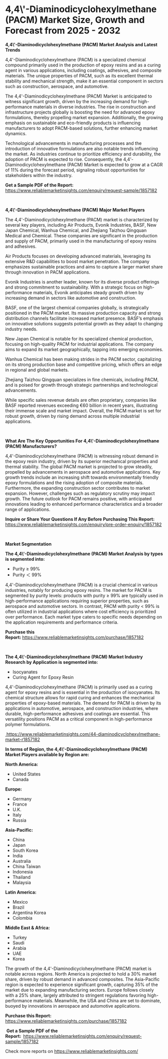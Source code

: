 <p><h1>4,4\'-Diaminodicyclohexylmethane (PACM) Market Size, Growth and Forecast from 2025 - 2032</h1></p><p><strong>4,4\'-Diaminodicyclohexylmethane (PACM) Market Analysis and Latest Trends</strong></p>
<p><p>4,4'-Diaminodicyclohexylmethane (PACM) is a specialized chemical compound primarily used in the production of epoxy resins and as a curing agent in various applications, including coatings, adhesives, and composite materials. The unique properties of PACM, such as its excellent thermal stability and mechanical strength, make it an essential component in sectors such as construction, aerospace, and automotive.</p><p>The 4,4'-Diaminodicyclohexylmethane (PACM) Market is anticipated to witness significant growth, driven by the increasing demand for high-performance materials in diverse industries. The rise in construction and infrastructure projects globally is boosting the need for advanced epoxy formulations, thereby propelling market expansion. Additionally, the growing emphasis on sustainable and eco-friendly products is influencing manufacturers to adopt PACM-based solutions, further enhancing market dynamics.</p><p>Technological advancements in manufacturing processes and the introduction of innovative formulations are also notable trends influencing the market. As industries continue to prioritize efficiency and durability, the adoption of PACM is expected to rise. Consequently, the 4,4'-Diaminodicyclohexylmethane (PACM) Market is expected to grow at a CAGR of 11% during the forecast period, signaling robust opportunities for stakeholders within the industry.</p></p>
<p><strong>Get a Sample PDF of the Report:&nbsp;</strong> <a href="https://www.reliablemarketinsights.com/enquiry/request-sample/1857182?utm_campaign=3540&utm_medium=2&utm_source=Github&utm_content=ia&utm_term=27032025&utm_id=44-diaminodicyclohexylmethane-pacm">https://www.reliablemarketinsights.com/enquiry/request-sample/1857182</a></p>
<p>&nbsp;</p>
<p><strong>4,4\'-Diaminodicyclohexylmethane (PACM) Major Market Players</strong></p>
<p><p>The 4,4'-Diaminodicyclohexylmethane (PACM) market is characterized by several key players, including Air Products, Evonik Industries, BASF, New Japan Chemical, Wanhua Chemical, and Zhejiang Taizhou Qingquan Medical and Chemical. These companies are significant in the production and supply of PACM, primarily used in the manufacturing of epoxy resins and adhesives.</p><p>Air Products focuses on developing advanced materials, leveraging its extensive R&D capabilities to boost market penetration. The company emphasizes sustainable practices and aims to capture a larger market share through innovation in PACM applications.</p><p>Evonik Industries is another leader, known for its diverse product offerings and strong commitment to sustainability. With a strategic focus on high-performance materials, Evonik anticipates steady growth driven by increasing demand in sectors like automotive and construction.</p><p>BASF, one of the largest chemical companies globally, is strategically positioned in the PACM market. Its massive production capacity and strong distribution channels facilitate increased market presence. BASF’s emphasis on innovative solutions suggests potential growth as they adapt to changing industry needs.</p><p>New Japan Chemical is notable for its specialized chemical production, focusing on high-quality PACM for industrial applications. The company aims to expand its market geographically, tapping into emerging economies.</p><p>Wanhua Chemical has been making strides in the PACM sector, capitalizing on its strong production base and competitive pricing, which offers an edge in regional and global markets.</p><p>Zhejiang Taizhou Qingquan specializes in fine chemicals, including PACM, and is poised for growth through strategic partnerships and technological advancements.</p><p>While specific sales revenue details are often proprietary, companies like BASF reported revenues exceeding €60 billion in recent years, illustrating their immense scale and market impact. Overall, the PACM market is set for robust growth, driven by rising demand across multiple industrial applications.</p></p>
<p>&nbsp;</p>
<p><strong>What Are The Key Opportunities For 4,4\'-Diaminodicyclohexylmethane (PACM) Manufacturers?</strong></p>
<p><p>4,4'-Diaminodicyclohexylmethane (PACM) is witnessing robust demand in the epoxy resin industry, driven by its superior mechanical properties and thermal stability. The global PACM market is projected to grow steadily, propelled by advancements in aerospace and automotive applications. Key growth trends include an increasing shift towards environmentally friendly epoxy formulations and the rising adoption of composite materials. Furthermore, the expanding construction sector contributes to market expansion. However, challenges such as regulatory scrutiny may impact growth. The future outlook for PACM remains positive, with anticipated innovations leading to enhanced performance characteristics and a broader range of applications.</p></p>
<p><strong>Inquire or Share Your Questions If Any Before Purchasing This Report:</strong> <a href="https://www.reliablemarketinsights.com/enquiry/pre-order-enquiry/1857182?utm_campaign=3540&utm_medium=2&utm_source=Github&utm_content=ia&utm_term=27032025&utm_id=44-diaminodicyclohexylmethane-pacm">https://www.reliablemarketinsights.com/enquiry/pre-order-enquiry/1857182</a></p>
<p>&nbsp;</p>
<p><strong>Market Segmentation</strong></p>
<p><strong>The 4,4\'-Diaminodicyclohexylmethane (PACM) Market Analysis by types is segmented into:</strong></p>
<p><ul><li>Purity ≥ 99%</li><li>Purity ＜ 99%</li></ul></p>
<p><p>4,4'-Diaminodicyclohexylmethane (PACM) is a crucial chemical in various industries, notably for producing epoxy resins. The market for PACM is segmented by purity levels: products with purity ≥ 99% are typically used in high-performance applications requiring superior properties, such as aerospace and automotive sectors. In contrast, PACM with purity < 99% is often utilized in industrial applications where cost efficiency is prioritized over performance. Each market type caters to specific needs depending on the application requirements and performance criteria.</p></p>
<p><strong>Purchase this Report:&nbsp;</strong><a href="https://www.reliablemarketinsights.com/purchase/1857182?utm_campaign=3540&utm_medium=2&utm_source=Github&utm_content=ia&utm_term=27032025&utm_id=44-diaminodicyclohexylmethane-pacm">https://www.reliablemarketinsights.com/purchase/1857182</a></p>
<p>&nbsp;</p>
<p><strong>The 4,4\'-Diaminodicyclohexylmethane (PACM) Market Industry Research by Application is segmented into:</strong></p>
<p><ul><li>Isocyanates</li><li>Curing Agent for Epoxy Resin</li></ul></p>
<p><p>4,4'-Diaminodicyclohexylmethane (PACM) is primarily used as a curing agent for epoxy resins and is essential in the production of isocyanates. Its chemical structure allows for rapid curing and enhances the mechanical properties of epoxy-based materials. The demand for PACM is driven by its applications in automotive, aerospace, and construction industries, where durable, high-performance adhesives and coatings are essential. This versatility positions PACM as a critical component in high-performance polymer formulations.</p></p>
<p><a href="https://www.reliablemarketinsights.com/44-diaminodicyclohexylmethane-market-r1857182?utm_campaign=3540&utm_medium=2&utm_source=Github&utm_content=ia&utm_term=27032025&utm_id=44-diaminodicyclohexylmethane-pacm">&nbsp;https://www.reliablemarketinsights.com/44-diaminodicyclohexylmethane-market-r1857182</a></p>
<p><strong>In terms of Region, the 4,4\'-Diaminodicyclohexylmethane (PACM) Market Players available by Region are:</strong></p>
<p>
    <p> <strong> North America: </strong>
        <ul>
            <li>United States</li>
            <li>Canada</li>
        </ul>
        </p> 
    <p> <strong> Europe: </strong>
        <ul>
            <li>Germany</li>
            <li>France</li>
            <li>U.K.</li>
            <li>Italy</li>
            <li>Russia</li>
        </ul>
        </p> 
    <p> <strong> Asia-Pacific: </strong>
        <ul>
            <li>China</li>
            <li>Japan</li>
            <li>South Korea</li>
            <li>India</li>
            <li>Australia</li>
            <li>China Taiwan</li>
            <li>Indonesia</li>
            <li>Thailand</li>
            <li>Malaysia</li>
        </ul>
        </p> 
    <p> <strong> Latin America: </strong>
        <ul>
            <li>Mexico</li>
            <li>Brazil</li>
            <li>Argentina Korea</li>
            <li>Colombia</li>
        </ul>
        </p> 
    <p> <strong> Middle East & Africa: </strong>
        <ul>
            <li>Turkey</li>
            <li>Saudi</li>
            <li>Arabia</li>
            <li>UAE</li>
            <li>Korea</li>
        </ul>
    </p>
    </p>
<p><p>The growth of the 4,4'-Diaminodicyclohexylmethane (PACM) market is notable across regions. North America is projected to hold a 30% market share, driven by robust demand in advanced composites. The Asia-Pacific region is expected to experience significant growth, capturing 35% of the market due to expanding manufacturing sectors. Europe follows closely with a 25% share, largely attributed to stringent regulations favoring high-performance materials. Meanwhile, the USA and China are set to dominate, buoyed by innovations in aerospace and automotive applications.</p></p>
<p><strong>Purchase this Report: </strong><a href="https://www.reliablemarketinsights.com/purchase/1857182?utm_campaign=3540&utm_medium=2&utm_source=Github&utm_content=ia&utm_term=27032025&utm_id=44-diaminodicyclohexylmethane-pacm">https://www.reliablemarketinsights.com/purchase/1857182</a></p>
<p>&nbsp;<strong>Get a Sample PDF of the Report:&nbsp;&nbsp;</strong><a href="https://www.reliablemarketinsights.com/enquiry/request-sample/1857182?utm_campaign=3540&utm_medium=2&utm_source=Github&utm_content=ia&utm_term=27032025&utm_id=44-diaminodicyclohexylmethane-pacm">https://www.reliablemarketinsights.com/enquiry/request-sample/1857182</a></p>
<p><strong></strong></p>
<p>Check more reports on <a href="https://www.reliablemarketinsights.com/?utm_campaign=3540&utm_medium=2&utm_source=Github&utm_content=ia&utm_term=27032025&utm_id=44-diaminodicyclohexylmethane-pacm">https://www.reliablemarketinsights.com/</a></p>